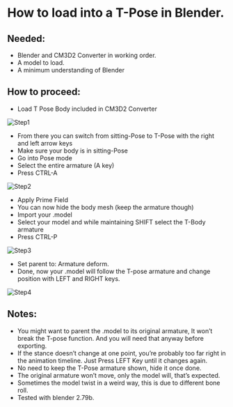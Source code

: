 # How to load into a T-Pose in Blender.
## Needed:
-	Blender and CM3D2 Converter in working order.
-	A model to load.
-	A minimum understanding of Blender

## How to proceed:
-	Load T Pose Body included in CM3D2 Converter

![Step1](https://i.imgur.com/8LpVOFX.jpg)
-	From there you can switch from sitting-Pose to T-Pose with the right and left arrow keys
-	Make sure your body is in sitting-Pose
-	Go into Pose mode
-	Select the entire armature (A key)
-	Press CTRL-A

![Step2](https://i.imgur.com/VB91Ko3.jpg)
-	Apply Prime Field
-	You can now hide the body mesh (keep the armature though)
-	Import your .model
-	Select your model and while maintaining SHIFT select the T-Body armature
-	Press CTRL-P

![Step3](https://i.imgur.com/P6cB6nE.jpg)
-	Set parent to: Armature deform.
-	Done, now your .model will follow the T-pose armature and change position with LEFT and RIGHT keys.

![Step4](https://i.imgur.com/ST2eZ79.jpg)

## Notes:
-	You might want to parent the .model to its original armature, It won’t break the T-pose function. And you will need that anyway before exporting.
-	If the stance doesn’t change at one point, you’re probably too far right in the animation timeline. Just Press LEFT Key until it changes again.
-	No need to keep the T-Pose armature shown, hide it once done.
-	The original armature won’t move, only the model will, that’s expected.
-	Sometimes the model twist in a weird way, this is due to different bone roll.
-	Tested with blender 2.79b.

